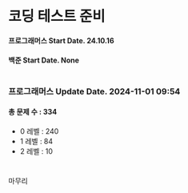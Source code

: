 # 코딩 테스트 준비

#### 프로그래머스 Start Date. 24.10.16
#### 백준 Start Date. None

# 
### 프로그래머스 Update Date. 2024-11-01 09:54
#### 총 문제 수 : 334
- 0 레벨 : 240
- 1 레벨 : 84
- 2 레벨 : 10

# 
마무리

# 
